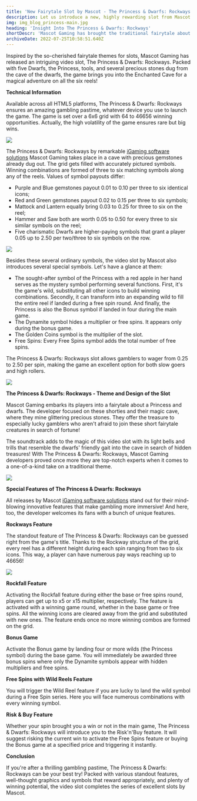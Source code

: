 ```yaml
---
title: 'New Fairytale Slot by Mascot - The Princess & Dwarfs: Rockways'
description: Let us introduce a new, highly rewarding slot from Mascot in a fairytale theme. Find out what stunning features ensure an engaging gameplay!
img: img_blog_princess-main.jpg
heading: 'Insight Into The Princess & Dwarfs: Rockways'
shortDescr: 'Mascot Gaming has brought the traditional fairytale about a princess and shorty dwarfs to life in an immersive and fabulously rewarding video slot, The Princess & Dwarfs: Rockways. So indulge in the fun of mining treasures with little dwarfs and let the Rockways brand Mascot feature reward you with big wins!'
archiveDate: 2022-07-25T10:58:51.640Z
---
```

Inspired by the so-cherished fairytale themes for slots, Mascot Gaming has released an intriguing video slot, The Princess & Dwarfs: Rockways. Packed with five Dwarfs, the Princess, tools, and several precious stones dug from the cave of the dwarfs, the game brings you into the Enchanted Cave for a magical adventure on all the six reels!

**Technical Information**

Available across all HTML5 platforms, The Princess & Dwarfs: Rockways ensures an amazing gambling pastime, whatever device you use to launch the game. The game is set over a 6x6 grid with 64 to 46656 winning opportunities. Actually, the high volatility of the game ensures rare but big wins.

![](../../images/img_blog_princess-1.jpg)

The Princess & Dwarfs: Rockways by remarkable [iGaming software solutions](https://mascot.games/blog/anksunamun-the-queen-of-egypt-from-mascot-gaming) Mascot Gaming takes place in a cave with precious gemstones already dug out. The grid gets filled with accurately pictured symbols. Winning combinations are formed of three to six matching symbols along any of the reels. Values of symbol payouts differ:

*   Purple and Blue gemstones payout 0.01 to 0.10 per three to six identical icons;
*   Red and Green gemstones payout 0.02 to 0.15 per three to six symbols;
*   Mattock and Lantern equally bring 0.03 to 0.25 for three to six on the reel;
*   Hammer and Saw both are worth 0.05 to 0.50 for every three to six similar symbols on the reel;
*   Five charismatic Dwarfs are higher-paying symbols that grant a player 0.05 up to 2.50 per two/three to six symbols on the row.

![](../../images/img_blog_princess-2.jpg)

Besides these several ordinary symbols, the video slot by Mascot also introduces several special symbols. Let's have a glance at them:

*   The sought-after symbol of the Princess with a red apple in her hand serves as the mystery symbol performing several functions. First, it's the game's wild, substituting all other icons to build winning combinations. Secondly, it can transform into an expanding wild to fill the entire reel if landed during a free spin round. And finally, the Princess is also the Bonus symbol if landed in four during the main game.
*   The Dynamite symbol hides a multiplier or free spins. It appears only during the bonus game.
*   The Golden Coins symbol is the multiplier of the slot.
*   Free Spins: Every Free Spins symbol adds the total number of free spins.

The Princess & Dwarfs: Rockways slot allows gamblers to wager from 0.25 to 2.50 per spin, making the game an excellent option for both slow goers and high rollers.

![](../../images/img_blog_princess-3.jpg)

**The Princess & Dwarfs: Rockways - Theme and Design of the Slot**

Mascot Gaming embarks its players into a fairytale about a Princess and dwarfs. The developer focused on these shorties and their magic cave, where they mine glittering precious stones. They offer the treasure to especially lucky gamblers who aren't afraid to join these short fairytale creatures in search of fortune!

The soundtrack adds to the magic of this video slot with its light bells and trills that resemble the dwarfs' friendly gait into the cave in search of hidden treasures! With The Princess & Dwarfs: Rockways, Mascot Gaming developers proved once more they are top-notch experts when it comes to a one-of-a-kind take on a traditional theme.

![](../../images/img_blog_princess-4.jpg)

**Special Features of The Princess & Dwarfs: Rockways**

All releases by Mascot [iGaming software solutions](https://mascot.games/blog/anksunamun-the-queen-of-egypt-from-mascot-gaming) stand out for their mind-blowing innovative features that make gambling more immersive! And here, too, the developer welcomes its fans with a bunch of unique features.

**Rockways Feature**

The standout feature of The Princess & Dwarfs: Rockways can be guessed right from the game's title. Thanks to the Rockway structure of the grid, every reel has a different height during each spin ranging from two to six icons. This way, a player can have numerous pay ways reaching up to 46656!

![](../../images/img_blog_princess-5.jpg)

**Rockfall Feature**

Activating the Rockfall feature during either the base or free spins round, players can get up to x5 or x15 multiplier, respectively. The feature is activated with a winning game round, whether in the base game or free spins. All the winning icons are cleared away from the grid and substituted with new ones. The feature ends once no more winning combos are formed on the grid.

**Bonus Game**

Activate the Bonus game by landing four or more wilds (the Princess symbol) during the base game. You will immediately be awarded three bonus spins where only the Dynamite symbols appear with hidden multipliers and free spins.

**Free Spins with Wild Reels Feature**

You will trigger the Wild Reel feature if you are lucky to land the wild symbol during a Free Spin series. Here you will face numerous combinations with every winning symbol.

**Risk & Buy Feature**

Whether your spin brought you a win or not in the main game, The Princess & Dwarfs: Rockways will introduce you to the Risk'n'Buy feature. It will suggest risking the current win to activate the Free Spins feature or buying the Bonus game at a specified price and triggering it instantly.

**Conclusion**

If you're after a thrilling gambling pastime, The Princess & Dwarfs: Rockways can be your best try! Packed with various standout features, well-thought graphics and symbols that reward appropriately, and plenty of winning potential, the video slot completes the series of excellent slots by Mascot.
